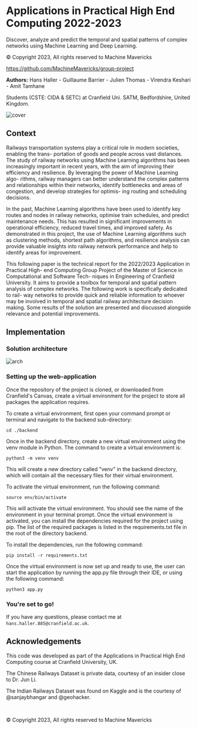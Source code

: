 # Applications in Practical High End Computing 2022-2023

Discover, analyze and predict the temporal and spatial patterns of complex networks using Machine Learning and Deep Learning.

© Copyright 2023, All rights reserved to Machine Mavericks

https://github.com/MachineMavericks/group-project

**Authors:** Hans Haller - Guillaume Barrier - Julien Thomas - Virendra Keshari - Amit Tamhane

Students (CSTE: CIDA & SETC) at Cranfield Uni. SATM, Bedfordshire, United Kingdom.

![cover](https://user-images.githubusercontent.com/74055973/284641427-a0d58b6d-7a24-4771-9fb1-ff8df7d8b77a.png)

## Context

Railways transportation systems play a critical role in modern societies, enabling the trans- portation of goods and people across vast distances. The study of railway networks using Machine Learning algorithms has been increasingly important in recent years, with the aim of improving their efficiency and resilience. By leveraging the power of Machine Learning algo- rithms, railway managers can better understand the complex patterns and relationships within their networks, identify bottlenecks and areas of congestion, and develop strategies for optimis- ing routing and scheduling decisions.

In the past, Machine Learning algorithms have been used to identify key routes and nodes in railway networks, optimise train schedules, and predict maintenance needs. This has resulted in significant improvements in operational efficiency, reduced travel times, and improved safety. As demonstrated in this project, the use of Machine Learning algorithms such as clustering methods, shortest path algorithms, and resilience analysis can provide valuable insights into railway network performance and help to identify areas for improvement.

This following paper is the technical report for the 2022/2023 Application in Practical High- end Computing Group Project of the Master of Science in Computational and Software Tech- niques in Engineering of Cranfield University. It aims to provide a toolbox for temporal and spatial pattern analysis of complex networks. The following work is specifically dedicated to rail- way networks to provide quick and reliable information to whoever may be involved in temporal and spatial railway architecture decision making. Some results of the solution are presented and discussed alongside relevance and potential improvements.

## Implementation

### Solution architecture

![arch](https://user-images.githubusercontent.com/74055973/284641439-7165af3b-088f-4ab8-bd43-9e982f2daf25.png)

### Setting up the web-application

Once the repository of the project is cloned, or downloaded from Cranfield's Canvas, create a virtual environment for the project to store all packages the application requires. 

To create a virtual environment, first open your command prompt or terminal and navigate to the backend sub-directory:

```cd ./backend```

Once in the backend directory, create a new virtual environment using the venv module in Python. The command to create a virtual environment is:

```python3 -m venv venv```

This will create a new directory called "venv" in the backend directory, which will contain all the necessary files for their virtual environment. 

To activate the virtual environment, run the following command:

```source env/bin/activate```

This will activate the virtual environment. You should see the name of the environment in your terminal prompt. Once the virtual environment is activated, you can install the dependencies required for the project using pip. The list of the required packages is listed in the requirements.txt file in the root of the directory backend.

To install the dependencies, run the following command:

```pip install -r requirements.txt```

Once the virtual environment is now set up and ready to use, the user can start the application by running the app.py file through their IDE, or using the following command:

```python3 app.py```

### You're set to go!

If you have any questions, please contact me at ```hans.haller.885@cranfield.ac.uk```.


## Acknowledgements

This code was developed as part of the Applications in Practical High End Computing course at Cranfield University, UK. 

The Chinese Railways Dataset is private data, courtesy of an insider close to Dr. Jun Li. 

The Indian Railways Dataset was found on Kaggle and is the courtesy of @sanjaybhangar and @geohacker.

‎

© Copyright 2023, All rights reserved to Machine Mavericks
